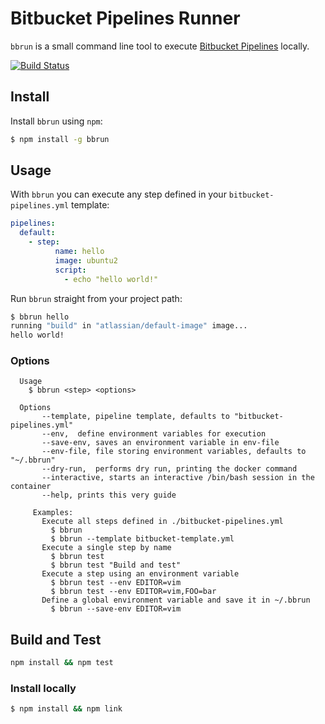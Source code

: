 # Bitbucket Pipelines Runner
`bbrun` is a small command line tool to execute [Bitbucket Pipelines](https://confluence.atlassian.com/bitbucket/configure-bitbucket-pipelines-yml-792298910.html) locally.

[![Build Status](https://travis-ci.org/mserranom/bbrun.svg?branch=master)](https://travis-ci.org/mserranom/bbrun)


## Install

Install `bbrun` using `npm`:

```bash
$ npm install -g bbrun
```

## Usage

With `bbrun` you can execute any step defined in your `bitbucket-pipelines.yml` template:

```yaml
pipelines:
  default:
    - step:
          name: hello
          image: ubuntu2
          script:
            - echo "hello world!"
```

Run `bbrun` straight from your project path:

```bash
$ bbrun hello
running "build" in "atlassian/default-image" image...
hello world!
```

### Options

```
  Usage
    $ bbrun <step> <options>

  Options
       --template, pipeline template, defaults to "bitbucket-pipelines.yml"
       --env,  define environment variables for execution
       --save-env, saves an environment variable in env-file
       --env-file, file storing environment variables, defaults to "~/.bbrun"
       --dry-run,  performs dry run, printing the docker command
       --interactive, starts an interactive /bin/bash session in the container
       --help, prints this very guide

     Examples:
       Execute all steps defined in ./bitbucket-pipelines.yml
         $ bbrun
         $ bbrun --template bitbucket-template.yml
       Execute a single step by name
         $ bbrun test
         $ bbrun test "Build and test"
       Execute a step using an environment variable
         $ bbrun test --env EDITOR=vim
         $ bbrun test --env EDITOR=vim,FOO=bar
       Define a global environment variable and save it in ~/.bbrun
         $ bbrun --save-env EDITOR=vim
```

## Build and Test

```bash
npm install && npm test
```

### Install locally

```bash
$ npm install && npm link
```